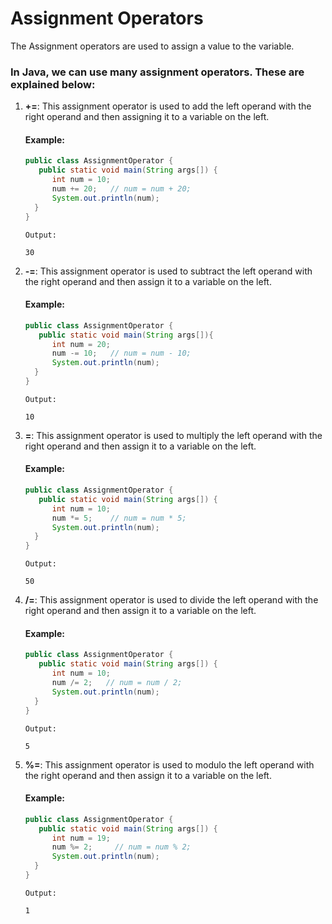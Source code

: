 # Assignment Operators

The Assignment operators are used to assign a value to the variable. 

### In Java, we can use many assignment operators. These are explained below:

1. **+=**: This assignment operator is used to add the left operand with the right operand and then assigning it to a variable on the left.

   #### Example:

   ```Java
   public class AssignmentOperator {
      public static void main(String args[]) {
         int num = 10;
         num += 20;   // num = num + 20;
         System.out.println(num);
     }
   }
   ```
   ```
   Output:
   
   30
   ``` 


2. **-=**: This assignment operator is used to subtract the left operand with the right operand and then assign it to a variable on the left.

   #### Example:

   ```Java
   public class AssignmentOperator {
      public static void main(String args[]){
         int num = 20;
         num -= 10;   // num = num - 10;
         System.out.println(num);
     }
   }
   ```

   ```
   Output:

   10
   ```


3. **=**: This assignment operator is used to multiply the left operand with the right operand and then assign it to a variable on the left.

   #### Example:

   ```Java
   public class AssignmentOperator {
      public static void main(String args[]) {
         int num = 10;
         num *= 5;    // num = num * 5;
         System.out.println(num);
     }
   }
   ```

   ```
   Output:

   50
   ```

 

4. **/=**: This assignment operator is used to divide the left operand with the right operand and then assign it to a variable on the left.

   #### Example:

   ```Java 
   public class AssignmentOperator {
      public static void main(String args[]) {
         int num = 10;
         num /= 2;   // num = num / 2;
         System.out.println(num);
     }
   }
   ```

   ```
   Output:

   5
   ``` 

 

5. **%=**: This assignment operator is used to modulo the left operand with the right operand and then assign it to a variable on the left.

   #### Example:

   ```Java
   public class AssignmentOperator {
      public static void main(String args[]) {
         int num = 19;
         num %= 2;     // num = num % 2;
         System.out.println(num);
     }
   }
   ```
   
   ```
   Output:
   
   1
   ```